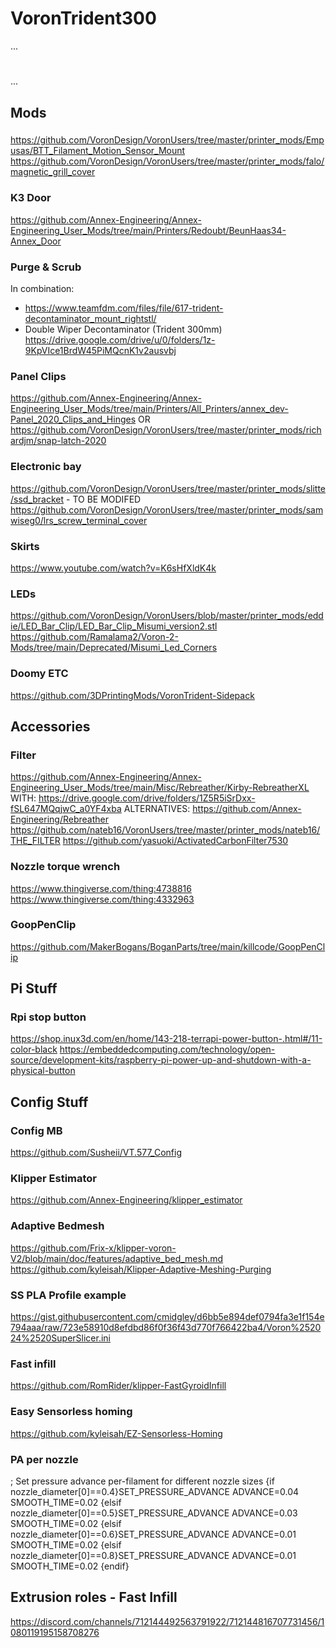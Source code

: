 # VoronTrident300
...
# 
...
## Mods


###

https://github.com/VoronDesign/VoronUsers/tree/master/printer_mods/Empusas/BTT_Filament_Motion_Sensor_Mount
https://github.com/VoronDesign/VoronUsers/tree/master/printer_mods/falo/magnetic_grill_cover

### K3 Door
https://github.com/Annex-Engineering/Annex-Engineering_User_Mods/tree/main/Printers/Redoubt/BeunHaas34-Annex_Door

### Purge & Scrub
In combination:
- https://www.teamfdm.com/files/file/617-trident-decontaminator_mount_rightstl/
- Double Wiper Decontaminator (Trident 300mm) https://drive.google.com/drive/u/0/folders/1z-9KpVIce1BrdW45PiMQcnK1v2ausvbj

### Panel Clips
https://github.com/Annex-Engineering/Annex-Engineering_User_Mods/tree/main/Printers/All_Printers/annex_dev-Panel_2020_Clips_and_Hinges
OR 
https://github.com/VoronDesign/VoronUsers/tree/master/printer_mods/richardjm/snap-latch-2020

### Electronic bay
https://github.com/VoronDesign/VoronUsers/tree/master/printer_mods/slitte/ssd_bracket - TO BE MODIFED
https://github.com/VoronDesign/VoronUsers/tree/master/printer_mods/samwiseg0/lrs_screw_terminal_cover

### Skirts
https://www.youtube.com/watch?v=K6sHfXldK4k

### LEDs
https://github.com/VoronDesign/VoronUsers/blob/master/printer_mods/eddie/LED_Bar_Clip/LED_Bar_Clip_Misumi_version2.stl
https://github.com/Ramalama2/Voron-2-Mods/tree/main/Deprecated/Misumi_Led_Corners

### Doomy ETC
https://github.com/3DPrintingMods/VoronTrident-Sidepack


## Accessories

### Filter
https://github.com/Annex-Engineering/Annex-Engineering_User_Mods/tree/main/Misc/Rebreather/Kirby-RebreatherXL
WITH: https://drive.google.com/drive/folders/1Z5R5iSrDxx-fSL647MQqjwC_a0YF4xba
ALTERNATIVES:
https://github.com/Annex-Engineering/Rebreather
https://github.com/nateb16/VoronUsers/tree/master/printer_mods/nateb16/THE_FILTER
https://github.com/yasuoki/ActivatedCarbonFilter7530

### Nozzle torque wrench
https://www.thingiverse.com/thing:4738816
https://www.thingiverse.com/thing:4332963

### GoopPenClip
https://github.com/MakerBogans/BoganParts/tree/main/killcode/GoopPenClip



## Pi Stuff

### Rpi stop button
https://shop.inux3d.com/en/home/143-218-terrapi-power-button-.html#/11-color-black
https://embeddedcomputing.com/technology/open-source/development-kits/raspberry-pi-power-up-and-shutdown-with-a-physical-button

## Config Stuff

### Config MB
https://github.com/Susheii/VT.577_Config

### Klipper Estimator
https://github.com/Annex-Engineering/klipper_estimator

### Adaptive Bedmesh
https://github.com/Frix-x/klipper-voron-V2/blob/main/doc/features/adaptive_bed_mesh.md
https://github.com/kyleisah/Klipper-Adaptive-Meshing-Purging

### SS PLA Profile example
https://gist.githubusercontent.com/cmidgley/d6bb5e894def0794fa3e1f154e794aaa/raw/723e58910d8efdbd86f0f36f43d770f766422ba4/Voron%252024%2520SuperSlicer.ini

### Fast infill
https://github.com/RomRider/klipper-FastGyroidInfill

### Easy Sensorless homing
https://github.com/kyleisah/EZ-Sensorless-Homing

### PA per nozzle
; Set pressure advance per-filament for different nozzle sizes
{if nozzle_diameter[0]==0.4}SET_PRESSURE_ADVANCE ADVANCE=0.04  SMOOTH_TIME=0.02
{elsif nozzle_diameter[0]==0.5}SET_PRESSURE_ADVANCE ADVANCE=0.03 SMOOTH_TIME=0.02
{elsif nozzle_diameter[0]==0.6}SET_PRESSURE_ADVANCE ADVANCE=0.01  SMOOTH_TIME=0.02
{elsif nozzle_diameter[0]==0.8}SET_PRESSURE_ADVANCE ADVANCE=0.01 SMOOTH_TIME=0.02
{endif}

## Extrusion roles - Fast Infill
https://discord.com/channels/712144492563791922/712144816707731456/1080119195158708276

